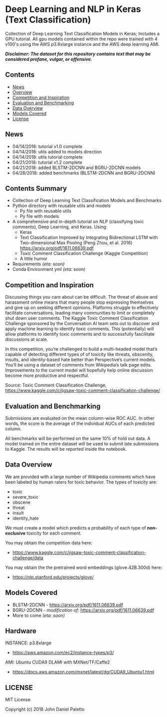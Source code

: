 # Deep Learning and NLP in Keras (Text Classification)

Collection of Deep Learning Text Classification Models in Keras; Includes a GPU tutorial. All gpu models contained within the repo were trained with 4 v100's using the AWS p3.8xlarge instance and the AWS deep learning AMI. 

***Disclaimer: The dataset for this repository contains text that may be considered profane, vulgar, or offensive.***

## Contents
- [News](#news)
- [Overview](#contents-summary)
- [Competition and Inspiration](#competition-and-inspiration)
- [Evaluation and Benchmarking](#evaluation-and-benchmarking)
- [Data Overview](#data-overview)
- [Models Covered](#models-covered)
- [License](#license)

## News
- 04/14/2018: tutorial v1.0 complete 
- 04/14/2018: utils added to models direction
- 04/14/2018: utils tutorial complete
- 04/21/2018: tutorial v1.2 complete
- 04/21/2018: added BLSTM-2DCNN and BGRU-2DCNN models
- 04/28/2018: added benchmarks (BLSTM-2DCNN and BGRU-2DCNN)

## Contents Summary
- Collection of Deep Learning Text Classification Models and Benchmarks
- Python directory with reusable utils and models
	- Py file with reusable utils
	- Py file with models
- A comprehensive and in-depth tutorial on NLP (classifying toxic comments), Deep Learning, and Keras. Using:
	- Keras
	- Text Classification Improved by Integrating Bidirectional LSTM with Two-dimensional Max Pooling (Peng Zhou, et al. 2016) https://arxiv.org/pdf/1611.06639.pdf
	- Toxic Comment Classification Challenge (Kaggle Competition)
	- A little humor
- Requirements *(eta: soon)*
- Conda Environment yml *(eta: soon)*

## Competition and Inspiration
Discussing things you care about can be difficult. The threat of abuse and harassment online means that many people stop expressing themselves and give up on seeking different opinions. Platforms struggle to effectively facilitate conversations, leading many communities to limit or completely shut down user comments. The Kaggle Toxic Comment Classification Challenge sponsored by the Conversation AI team sets out to discover and apply machine learning to identify toxic comments. This (potentially) will allow platforms to identify toxic comments and to successfully fascilitate discussions at scale. 

In this competition, you’re challenged to build a multi-headed model that’s capable of detecting different types of of toxicity like threats, obscenity, insults, and identity-based hate better than Perspective’s current models. You’ll be using a dataset of comments from Wikipedia’s talk page edits. Improvements to the current model will hopefully help online discussion become more productive and respectful.

Source: Toxic Comment Classification Challenge, https://www.kaggle.com/c/jigsaw-toxic-comment-classification-challenge/  

## Evaluation and Benchmarking
Submissions are evaluated on the mean column-wise ROC AUC. In other words, the score is the average of the individual AUCs of each predicted column.

All benchmarks will be performed on the same 10% of hold out data. A model trained on the entire dataset will be used to submit late submissions to Kaggle. The results will be reported inside the notebook.

## Data Overview
We are provided with a large number of Wikipedia comments which have been labeled by human raters for toxic behavior. The types of toxicity are:

- toxic
- severe_toxic
- obscene
- threat
- insult
- identity_hate

We must create a model which predicts a probability of each type of **non-exclusive** toxicity for each comment.

You may obtain the competition data here: 
	
- https://www.kaggle.com/c/jigsaw-toxic-comment-classification-challenge/data

You may obtain the the pretrained word embeddings (glove.42B.300d) here:

- https://nlp.stanford.edu/projects/glove/

## Models Covered
- BLSTM-2DCNN - https://arxiv.org/pdf/1611.06639.pdf
- BGRU-2DCNN - *modification of:* https://arxiv.org/pdf/1611.06639.pdf
- More to come *(eta: soon)*

## Hardware
INSTANCE: p3.8xlarge

- https://aws.amazon.com/ec2/instance-types/p3/

AMI: Ubuntu CUDA9 DLAMI with MXNet/TF/Caffe2

-   https://docs.aws.amazon.com/mxnet/latest/dg/CUDA9_Ubuntu1.html

## LICENSE
MIT License

Copyright (c) 2018 John Daniel Paletto

